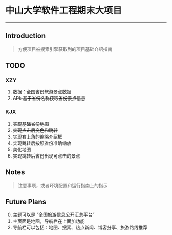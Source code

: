 # 中山大学软件工程期末大项目

---

## Introduction
> 方便项目被搜索引擎获取到的项目基础介绍指南

## TODO

### XZY
1. ~~数据：全国省份旅游景点数据~~
2. ~~API: 基于省份名称获取省份景点信息~~


### KJX

1. ~~实现基础省份地图~~
2. ~~实现点击后变色和跳转~~
3. 实现右上角的缩略介绍框
4. 实现跳转后按照省份准确缩放
5. 美化地图
6. 实现跳转后省份出现可点击的景点

## Notes
> 注意事项，或者环境配置和运行指南上的指示

## Future Plans

0. 主题可以是 “全国旅游信息公开汇总平台”
1. 主页面是地图，导航栏在上面加功能
2. 导航栏可以包括：地图、搜索、热点新闻、博客分享、旅游路线推荐